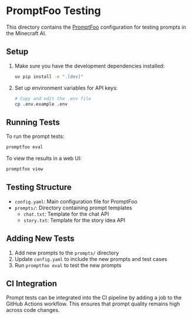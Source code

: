 # PromptFoo Testing

This directory contains the [PromptFoo](https://promptfoo.dev/) configuration for testing prompts in the Minecraft AI.

## Setup

1. Make sure you have the development dependencies installed:

   ```bash
   uv pip install -e ".[dev]"
   ```

2. Set up environment variables for API keys:

   ```bash
   # Copy and edit the .env file
   cp .env.example .env
   ```

## Running Tests

To run the prompt tests:

```bash
promptfoo eval
```

To view the results in a web UI:

```bash
promptfoo view
```

## Testing Structure

- `config.yaml`: Main configuration file for PromptFoo
- `prompts/`: Directory containing prompt templates
  - `chat.txt`: Template for the chat API
  - `story.txt`: Template for the story idea API

## Adding New Tests

1. Add new prompts to the `prompts/` directory
2. Update `config.yaml` to include the new prompts and test cases
3. Run `promptfoo eval` to test the new prompts

## CI Integration

Prompt tests can be integrated into the CI pipeline by adding a job to the GitHub Actions workflow. This ensures that prompt quality remains high across code changes.
